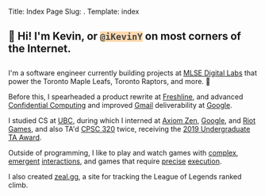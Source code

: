 Title: Index Page
Slug: .
Template: index

<h2 style="padding-bottom: 10px">👋 Hi! I'm Kevin, or <code style="background: rgba(255,217,174,1); color: #444;">@iKevinY</code> on most corners of the Internet.</h2>

I'm a software engineer currently building projects at [MLSE Digital Labs](https://www.mlsedigital.com/) that power the Toronto Maple Leafs, Toronto Raptors, and more. 🍁

Before this, I spearheaded a product rewrite at [Freshline](https://freshline.io), and advanced [Confidential Computing](https://cloud.google.com/confidential-computing) and improved [Gmail](https://en.wikipedia.org/wiki/Gmail) deliverability at [Google](https://www.google.com/).

I studied CS at [UBC](https://www.ubc.ca/), during which I interned at [Axiom Zen](https://www.axiomzen.com/), [Google](https://www.google.com/), and [Riot Games](https://www.riotgames.com/), and also TA'd [CPSC 320](https://courses.students.ubc.ca/cs/courseschedule?pname=subjarea&tname=subj-course&dept=CPSC&course=320) twice, receiving the [2019 Undergraduate TA Award](https://www.cs.ubc.ca/award/2020/06/undergraduate-ta-awards-2019).

Outside of programming, I like to play and watch games with [complex](https://magic.wizards.com/), [emergent](https://www.leagueoflegends.com/) [interactions](https://teamfighttactics.leagueoflegends.com/), and games that require [precise](https://www.celestegame.com/) [execution](https://en.wikipedia.org/wiki/Super_Smash_Bros._Melee).

I also created [zeal.gg](https://zeal.gg/), a site for tracking the League of Legends ranked climb.
